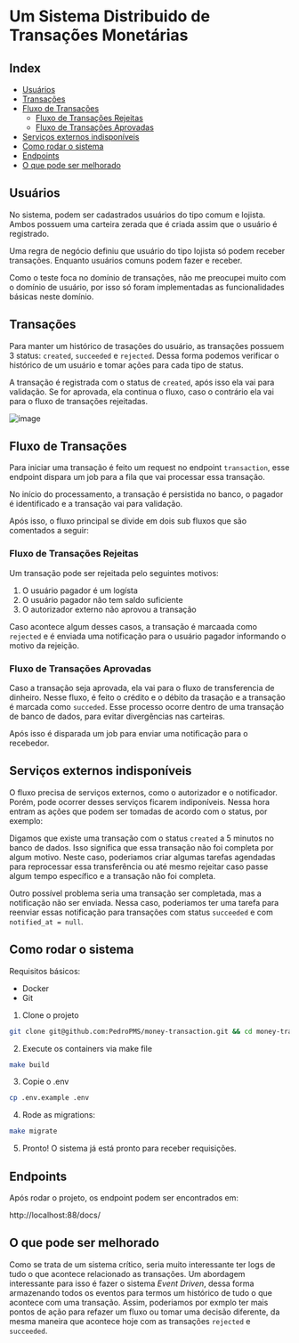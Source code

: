 # Um Sistema Distribuido de Transações Monetárias

## Index
- [Usuários](#Usuários)
- [Transações](#Transações)
- [Fluxo de Transações](#Fluxo-de-Transações)
    - [Fluxo de Transações Rejeitas](#Fluxo-de-Transações-Rejeitas)
    - [Fluxo de Transações Aprovadas](#Fluxo-de-Transações-Aprovadas)
- [Serviços externos indisponíveis](#Serviços-externos-indisponíveis)
- [Como rodar o sistema](#como-rodar-o-sistema)
- [Endpoints](#endpoints)
- [O que pode ser melhorado](#o-que-pode-ser-melhorado)


## Usuários

No sistema, podem ser cadastrados usuários do tipo comum e lojista. Ambos possuem uma carteira zerada que é criada assim que o usuário é registrado.

Uma regra de negócio definiu que usuário do tipo lojista só podem receber transações. Enquanto usuários comuns podem fazer e receber. 

Como o teste foca no domínio de transações, não me preocupei muito com o domínio de usuário, por isso só foram implementadas as funcionalidades básicas neste domínio. 

## Transações

Para manter um histórico de trasações do usuário, as transações possuem 3 status: `created`, `succeeded` e `rejected`. Dessa forma podemos verificar o histórico de um usuário e
tomar ações para cada tipo de status.

A transação é registrada com o status de `created`, após isso ela vai para validação. Se for aprovada, ela continua o fluxo, caso o contrário ela vai para o fluxo de transações rejeitadas.

![image](https://user-images.githubusercontent.com/48099126/215920551-1ddb6bc1-fe5c-4dd4-8c1b-8e5a63705a18.png)

## Fluxo de Transações

Para iniciar uma transação é feito um request no endpoint `transaction`, esse endpoint dispara um job para a fila que vai processar essa transação.

No início do processamento, a transação é persistida no banco, o pagador é identificado e a transação vai para validação.

Após isso, o fluxo principal se divide em dois sub fluxos que são comentados a seguir:

### Fluxo de Transações Rejeitas

Um transação pode ser rejeitada pelo seguintes motivos:

1. O usuário pagador é um logísta
2. O usuário pagador não tem saldo suficiente
3. O autorizador externo não aprovou a transação

Caso acontece algum desses casos, a transação é marcaada como `rejected` e é enviada uma notificação para o usuário pagador informando o motivo da rejeição.

### Fluxo de Transações Aprovadas

Caso a transação seja aprovada, ela vai para o fluxo de transferencia de dinheiro. Nesse fluxo, é feito o crédito e o débito da trasação e a transação é marcada como `succeded`.
Esse processo ocorre dentro de uma transação de banco de dados, para evitar divergências nas carteiras.

Após isso é disparada um job para enviar uma notificação para o recebedor.

## Serviços externos indisponíveis

O fluxo precisa de serviços externos, como o autorizador e o notificador. Porém, pode ocorrer desses serviços ficarem indiponíveis.
Nessa hora entram as ações que podem ser tomadas de acordo com o status, por exemplo:

Digamos que existe uma transação com o status `created` a 5 minutos no banco de dados. Isso significa que essa transação não foi completa por algum motivo.
Neste caso, poderiamos criar algumas tarefas agendadas para reprocessar essa transferência ou até mesmo rejeitar caso passe algum tempo específico e a transação não foi completa.

Outro possível problema seria uma transação ser completada, mas a notificação não ser enviada. Nessa caso, poderiamos ter uma tarefa para reenviar essas notificação para transações com
status `succeeded` e com `notified_at = null`.

## Como rodar o sistema

Requisitos básicos:
- Docker
- Git

1. Clone o projeto
```sh
git clone git@github.com:PedroPMS/money-transaction.git && cd money-transaction
```

2. Execute os containers via make file
```sh
make build
```

3. Copie o .env
```sh
cp .env.example .env
```

4. Rode as migrations:
```sh
make migrate
```

5. Pronto! O sistema já está pronto para receber requisições.

## Endpoints

Após rodar o projeto, os endpoint podem ser encontrados em:

http://localhost:88/docs/

## O que pode ser melhorado

Como se trata de um sistema crítico, seria muito interessante ter logs de tudo o que acontece relacionado as transações.
Um abordagem interessante para isso é fazer o sistema _Event Driven_, dessa forma armazenando todos os eventos para termos um histórico
de tudo o que acontece com uma transação. Assim, poderiamos por exmplo ter mais pontos de ação para refazer um fluxo ou tomar uma decisão diferente, 
da mesma maneira que acontece hoje com as transações `rejected` e `succeeded`.
